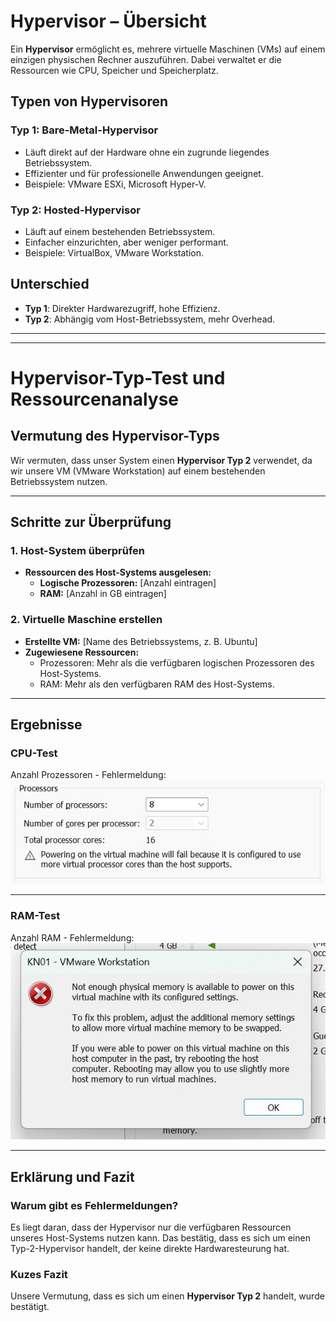 # Hypervisor – Übersicht

Ein **Hypervisor** ermöglicht es, mehrere virtuelle Maschinen (VMs) auf einem einzigen physischen Rechner auszuführen.
Dabei verwaltet er die Ressourcen wie CPU, Speicher und Speicherplatz.

## Typen von Hypervisoren

### Typ 1: Bare-Metal-Hypervisor
- Läuft direkt auf der Hardware ohne ein zugrunde liegendes Betriebssystem.  
- Effizienter und für professionelle Anwendungen geeignet.  
- Beispiele: VMware ESXi, Microsoft Hyper-V.  

### Typ 2: Hosted-Hypervisor
- Läuft auf einem bestehenden Betriebssystem.  
- Einfacher einzurichten, aber weniger performant.  
- Beispiele: VirtualBox, VMware Workstation.  

## Unterschied
- **Typ 1**: Direkter Hardwarezugriff, hohe Effizienz.  
- **Typ 2**: Abhängig vom Host-Betriebssystem, mehr Overhead.

---

---

# Hypervisor-Typ-Test und Ressourcenanalyse

## Vermutung des Hypervisor-Typs
Wir vermuten, dass unser System einen **Hypervisor Typ 2** verwendet, da wir unsere VM (VMware Workstation) auf einem bestehenden Betriebssystem nutzen.

---

## Schritte zur Überprüfung

### 1. Host-System überprüfen
- **Ressourcen des Host-Systems ausgelesen:**
  - **Logische Prozessoren:** [Anzahl eintragen]  
  - **RAM:** [Anzahl in GB eintragen]

### 2. Virtuelle Maschine erstellen
- **Erstellte VM:** [Name des Betriebssystems, z. B. Ubuntu]  
- **Zugewiesene Ressourcen:**
  - Prozessoren: Mehr als die verfügbaren logischen Prozessoren des Host-Systems.  
  - RAM: Mehr als den verfügbaren RAM des Host-Systems.  

---

## Ergebnisse

### CPU-Test
Anzahl Prozessoren - Fehlermeldung:
![alt Anzahl Prozessoren: Fehlermeldung](ProzessorAnzahl.jpg) 

---

### RAM-Test
Anzahl RAM - Fehlermeldung: 
![alt Ergebnis: Fehlermeldung](Error_More_RAM_Than_Host.jpg)

---

## Erklärung und Fazit

### Warum gibt es Fehlermeldungen?  
Es liegt daran, dass der Hypervisor nur die verfügbaren Ressourcen unseres Host-Systems nutzen kann. Das bestätig, dass es sich um einen Typ-2-Hypervisor handelt, der keine direkte Hardwaresteurung hat.

### Kuzes Fazit  
Unsere Vermutung, dass es sich um einen **Hypervisor Typ 2** handelt, wurde bestätigt.  
